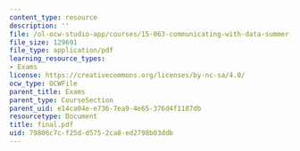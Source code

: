 ```yaml
---
content_type: resource
description: ''
file: /ol-ocw-studio-app/courses/15-063-communicating-with-data-summer-2003/79806c7cf25dd5752ca8ed2798b03ddb_final.pdf
file_size: 129691
file_type: application/pdf
learning_resource_types:
- Exams
license: https://creativecommons.org/licenses/by-nc-sa/4.0/
ocw_type: OCWFile
parent_title: Exams
parent_type: CourseSection
parent_uid: e14ca04e-e736-7ea9-4e65-376d4f1187db
resourcetype: Document
title: final.pdf
uid: 79806c7c-f25d-d575-2ca8-ed2798b03ddb
---
```

